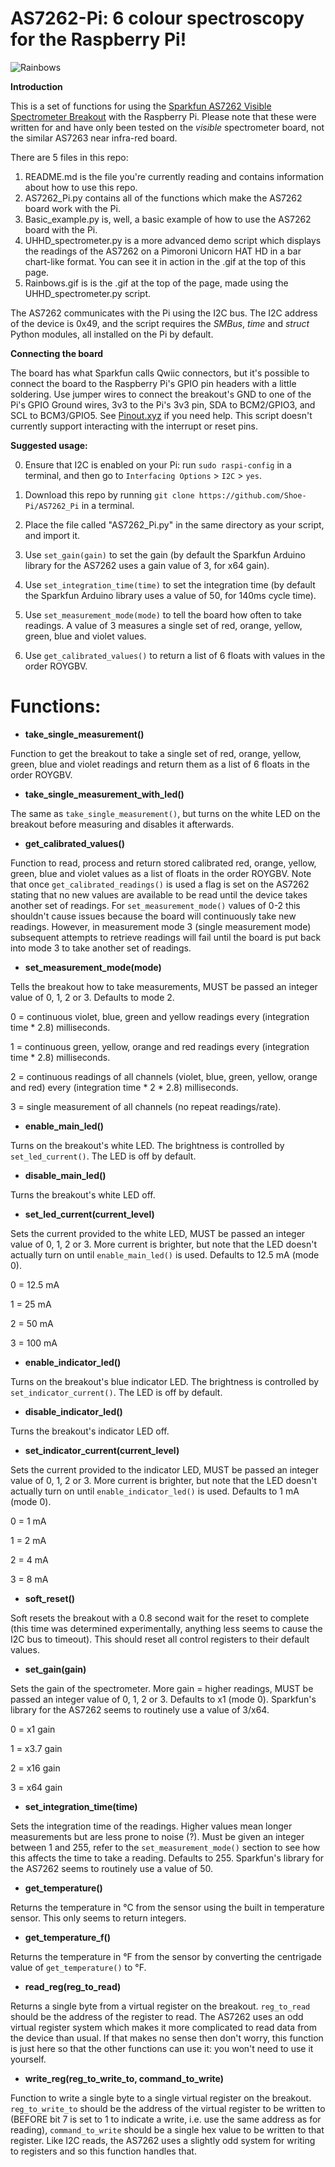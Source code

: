
# AS7262-Pi: 6 colour spectroscopy for the Raspberry Pi!

![Rainbows](rainbows.gif)

**Introduction**

This is a set of functions for using the [Sparkfun AS7262 Visible Spectrometer Breakout](https://www.sparkfun.com/products/14347) with the Raspberry Pi.  Please note that these were written for and have only been tested on the *visible* spectrometer board, not the similar AS7263 near infra-red board.

There are 5 files in this repo: 
1) README.md is the file you're currently reading and contains information about how to use this repo.
2) AS7262_Pi.py contains all of the functions which make the AS7262 board work with the Pi.
3) Basic_example.py is, well, a basic example of how to use the AS7262 board with the Pi.
4) UHHD_spectrometer.py is a more advanced demo script which displays the readings of the AS7262 on a Pimoroni Unicorn HAT HD in a bar chart-like format.  You can see it in action in the .gif at the top of this page.
5) Rainbows.gif is is the .gif at the top of the page, made using the UHHD_spectrometer.py script.

The AS7262 communicates with the Pi using the I2C bus.  The I2C address of the device is 0x49, and the script requires the *SMBus*, *time* and *struct* Python modules, all installed on the Pi by default.

**Connecting the board**

The board has what Sparkfun calls Qwiic connectors, but it's possible to connect the board to the Raspberry Pi's GPIO pin headers with a little soldering.  Use jumper wires to connect the breakout's GND to one of the Pi's GPIO Ground wires, 3v3 to the Pi's 3v3 pin, SDA to BCM2/GPIO3, and SCL to BCM3/GPIO5.  See [Pinout.xyz](https://www.pinout.xyz) if you need help.  This script doesn't currently support interacting with the interrupt or reset pins.

**Suggested usage:**

0) Ensure that I2C is enabled on your Pi: run `sudo raspi-config` in a terminal, and then go to `Interfacing Options` > `I2C` > `yes`.

1) Download this repo by running `git clone https://github.com/Shoe-Pi/AS7262_Pi` in a terminal.

2) Place the file called "AS7262_Pi.py" in the same directory as your script, and import it.

3) Use `set_gain(gain)` to set the gain (by default the Sparkfun Arduino library for the AS7262 uses a gain value of 3, for x64 gain).

4) Use `set_integration_time(time)` to set the integration time (by default the Sparkfun Arduino library uses a value of 50, for 140ms cycle time).

5) Use `set_measurement_mode(mode)` to tell the board how often to take readings.  A value of 3 measures a single set of red, orange, yellow, green, blue and violet values.

6) Use `get_calibrated_values()` to return a list of 6 floats with values in the order ROYGBV.

# Functions:


* **take_single_measurement()**

Function to get the breakout to take a single set of red, orange, yellow, green, blue and violet readings and return them as a list of 6 floats in the order ROYGBV.


* **take_single_measurement_with_led()**

The same as `take_single_measurement()`, but turns on the white LED on the breakout before measuring and disables it afterwards.


* **get_calibrated_values()**

Function to read, process and return stored calibrated red, orange, yellow, green, blue and violet values as a list of floats in the order ROYGBV.  Note that once `get_calibrated_readings()` is used a flag is set on the AS7262 stating that no new values are available to be read until the device takes another set of readings.  For `set_measurement_mode()` values of 0-2 this shouldn't cause issues because the board will continuously take new readings.  However, in measurement mode 3 (single measurement mode) subsequent attempts to retrieve readings will fail until the board is put back into mode 3 to take another set of readings.  


* **set_measurement_mode(mode)**

Tells the breakout how to take measurements, MUST be passed an integer value of 0, 1, 2 or 3.  Defaults to mode 2.

0 = continuous violet, blue, green and yellow readings every (integration time * 2.8) milliseconds.

1 = continuous green, yellow, orange and red readings every (integration time * 2.8) milliseconds.

2 = continuous readings of all channels (violet, blue, green, yellow, orange and red) every (integration time * 2 * 2.8) milliseconds.

3 = single measurement of all channels (no repeat readings/rate).


* **enable_main_led()**

Turns on the breakout's white LED.  The brightness is controlled by `set_led_current()`.  The LED is off by default.


* **disable_main_led()**

Turns the breakout's white LED off.


* **set_led_current(current_level)**

Sets the current provided to the white LED, MUST be passed an integer value of 0, 1, 2 or 3.  More current is brighter, but note that the LED doesn't actually turn on until `enable_main_led()` is used.  Defaults to 12.5 mA (mode 0).

0 = 12.5 mA 

1 = 25 mA

2 = 50 mA

3 = 100 mA


* **enable_indicator_led()**

Turns on the breakout's blue indicator LED.  The brightness is controlled by `set_indicator_current()`.  The LED is off by default.


* **disable_indicator_led()**

Turns the breakout's indicator LED off.


* **set_indicator_current(current_level)**

Sets the current provided to the indicator LED, MUST be passed an integer value of 0, 1, 2 or 3.  More current is brighter, but note that the LED doesn't actually turn on until `enable_indicator_led()` is used.  Defaults to 1 mA (mode 0).

0 = 1 mA 

1 = 2 mA

2 = 4 mA

3 = 8 mA
	

* **soft_reset()**

Soft resets the breakout with a 0.8 second wait for the reset to complete (this time was determined experimentally, anything less seems to cause the I2C bus to timeout).  This should reset all control registers to their default values.


* **set_gain(gain)**

Sets the gain of the spectrometer.  More gain = higher readings, MUST be passed an integer value of 0, 1, 2 or 3.  Defaults to x1 (mode 0).  Sparkfun's library for the AS7262 seems to routinely use a value of 3/x64.

0 = x1   gain

1 = x3.7 gain

2 = x16  gain

3 = x64  gain


* **set_integration_time(time)**

Sets the integration time of the readings.  Higher values mean longer measurements but are less prone to noise (?).  Must be given an integer between 1 and 255, refer to the `set_measurement_mode()` section to see how this affects the time to take a reading.  Defaults to 255.  Sparkfun's library for the AS7262 seems to routinely use a value of 50.


* **get_temperature()**

Returns the temperature in °C from the sensor using the built in temperature sensor.  This only seems to return integers.


* **get_temperature_f()**

Returns the temperature in °F from the sensor by converting the centrigade value of `get_temperature()` to °F.


* **read_reg(reg_to_read)**

Returns a single byte from a virtual register on the breakout.  `reg_to_read` should be the address of the register to read.  The AS7262 uses an odd virtual register system which makes it more complicated to read data from the device than usual.  If that makes no sense then don't worry, this function is just here so that the other functions can use it: you won't need to use it yourself.


* **write_reg(reg_to_write_to, command_to_write)**

Function to write a single byte to a single virtual register on the breakout.  `reg_to_write_to` should be the address of the virtual register to be written to (BEFORE bit 7 is set to 1 to indicate a write, i.e. use the same address as for reading), `command_to_write` should be a single hex value to be written to that register.  Like I2C reads, the AS7262 uses a slightly odd system for writing to registers and so this function handles that.

